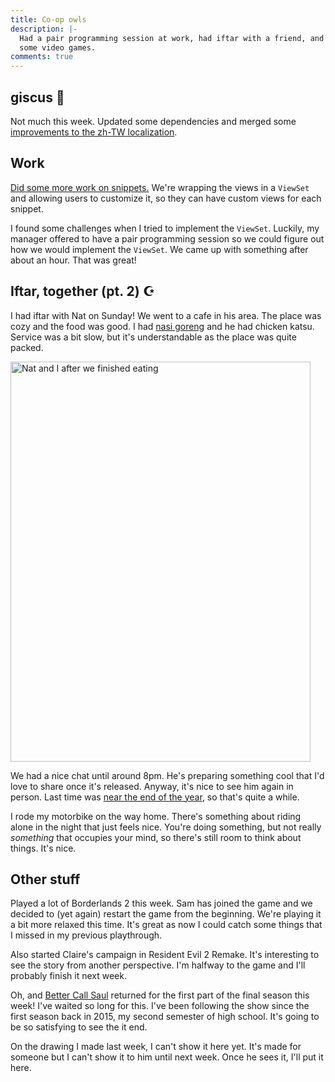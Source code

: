 ```yaml
---
title: Co-op owls
description: |-
  Had a pair programming session at work, had iftar with a friend, and played
  some video games.
comments: true
---
```


## giscus 💎

Not much this week. Updated some dependencies and merged some
[improvements to the zh-TW localization][zh-tw-improvements].

## Work

[Did some more work on snippets.][wagtail-work] We're wrapping the views in a
`ViewSet` and allowing users to customize it, so they can have custom views for
each snippet.

I found some challenges when I tried to implement the `ViewSet`. Luckily, my
manager offered to have a pair programming session so we could figure out how we
would implement the `ViewSet`. We came up with something after about an hour.
That was great!

## Iftar, together (pt. 2) ☪️

I had iftar with Nat on Sunday! We went to a cafe in his area. The place was
cozy and the food was good. I had [nasi goreng][nasi-goreng] and he had chicken
katsu. Service was a bit slow, but it's understandable as the place was quite
packed.

<div className="mdx-image" style={{ maxWidth: 320 }}>
  <Image
    src="https://cdn.laymonage.com/personal/img/bukber_24422.jpg"
    alt="Nat and I after we finished eating"
    width="480"
    height="640" />
</div>

We had a nice chat until around 8pm. He's preparing something cool that I'd love
to share once it's released. Anyway, it's nice to see him again in person. Last
time was [near the end of the year][22w01], so that's quite a while.

I rode my motorbike on the way home. There's something about riding alone in the
night that just feels nice. You're doing something, but not really _something_
that occupies your mind, so there's still room to think about things. It's nice.

## Other stuff

Played a lot of Borderlands 2 this week. Sam has joined the game and we decided
to (yet again) restart the game from the beginning. We're playing it a bit more
relaxed this time. It's great as now I could catch some things that I missed in
my previous playthrough.

Also started Claire's campaign in Resident Evil 2 Remake. It's interesting to
see the story from another perspective. I'm halfway to the game and I'll
probably finish it next week.

Oh, and [Better Call Saul][better-call-saul] returned for the first part of the
final season this week! I've waited so long for this. I've been following the
show since the first season back in 2015, my second semester of high school.
It's going to be so satisfying to see the it end.

On the drawing I made last week, I can't show it here yet. It's made for someone
but I can't show it to him until next week. Once he sees it, I'll put it here.

[zh-tw-improvements]: https://github.com/giscus/giscus/pull/505
[wagtail-work]: https://github.com/wagtail/wagtail/pulls?q=author%3Alaymonage+created%3A2022-04-18..2022-04-22
[nasi-goreng]: https://en.wikipedia.org/wiki/Nasi_goreng
[22w01]: /logs/22w01
[better-call-saul]: https://en.wikipedia.org/wiki/Better_Call_Saul
